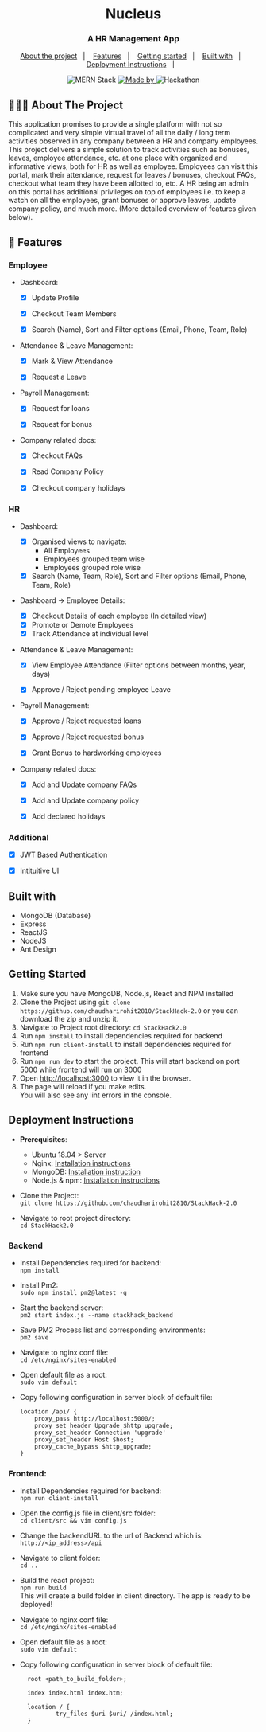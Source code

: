  <h1 align="center">Nucleus</h1>

  <h3 align="center">
    A HR Management App
  </h3>

  <p align="center">
  <a href="#-about-the-project">About the project</a>&nbsp;&nbsp;&nbsp;|&nbsp;&nbsp;&nbsp;
  <a href="#-features">Features</a>&nbsp;&nbsp;&nbsp;|&nbsp;&nbsp;&nbsp;
  <a href="#-getting-started">Getting started</a>&nbsp;&nbsp;&nbsp;|&nbsp;&nbsp;&nbsp;
  <a href="#-built-with">Built with</a>&nbsp;&nbsp;&nbsp;|&nbsp;&nbsp;&nbsp;
  <a href="#-deployment-instructions">Deployment Instructions</a>&nbsp;&nbsp;&nbsp;|&nbsp;&nbsp;&nbsp;
</p>

<p align="center">
  <img alt="MERN Stack" src="https://img.shields.io/badge/TechStack-MERN-brightgreen">

  <a href="#">
    <img alt="Made by" src="https://img.shields.io/badge/Authors-Rohit%20Chaudhari%20%26%20Viraj%20Jadhav-orange">
  </a>

  <img alt="Hackathon" src="https://img.shields.io/badge/Hackathon-StackHack2.0-9cf">
</p>

## 👨🏻‍💻 About The Project

This application promises to provide a single platform with not so complicated and very simple virtual travel of all the daily / long term activities observed in any company between a HR and company employees. This project delivers a simple solution to track activities such as bonuses, leaves, employee attendance, etc. at one place with organized and informative views, both for HR as well as employee. Employees can visit this portal, mark their attendance, request for leaves / bonuses, checkout FAQs, checkout what team they have been allotted to, etc. A HR being an admin on this portal has additional privileges on top of employees i.e. to keep a watch on all the employees, grant bonuses or approve leaves, update company policy, and much more. (More detailed overview of features given below).

## 🌟 Features

### Employee

-   Dashboard:

    -   [x] Update Profile

    -   [x] Checkout Team Members

    -   [x] Search (Name), Sort and Filter options (Email, Phone, Team, Role)

-   Attendance & Leave Management:

    -   [x] Mark & View Attendance

    -   [x] Request a Leave

-   Payroll Management:

    -   [x] Request for loans

    -   [x] Request for bonus

-   Company related docs:

    -   [x] Checkout FAQs

    -   [x] Read Company Policy

    -   [x] Checkout company holidays

### HR

-   Dashboard:

    -   [x] Organised views to navigate:
        -   All Employees
        -   Employees grouped team wise
        -   Employees grouped role wise
    -   [x] Search (Name, Team, Role), Sort and Filter options (Email, Phone, Team, Role)

-   Dashboard -> Employee Details:

    -   [x] Checkout Details of each employee (In detailed view)
    -   [x] Promote or Demote Employees
    -   [x] Track Attendance at individual level

-   Attendance & Leave Management:

    -   [x] View Employee Attendance (Filter options between months, year, days)

    -   [x] Approve / Reject pending employee Leave

-   Payroll Management:

    -   [x] Approve / Reject requested loans

    -   [x] Approve / Reject requested bonus
    -   [x] Grant Bonus to hardworking employees

-   Company related docs:

    -   [x] Add and Update company FAQs

    -   [x] Add and Update company policy

    -   [x] Add declared holidays

### Additional

-   [x] JWT Based Authentication

-   [x] Intituitive UI

## Built with

-   MongoDB (Database)
-   Express
-   ReactJS
-   NodeJS
-   Ant Design

## Getting Started

1. Make sure you have MongoDB, Node.js, React and NPM installed
2. Clone the Project using `git clone https://github.com/chaudharirohit2810/StackHack-2.0` or you can download the zip and unzip it.
3. Navigate to Project root directory: `cd StackHack2.0`
4. Run `npm install` to install dependencies required for backend
5. Run `npm run client-install` to install dependencies required for frontend
6. Run `npm run dev` to start the project. This will start backend on port 5000 while frontend will run on 3000
7. Open [http://localhost:3000](http://localhost:3000) to view it in the browser.
8. The page will reload if you make edits.\
   You will also see any lint errors in the console.

## Deployment Instructions

-   **Prerequisites**:

    -   Ubuntu 18.04 > Server
    -   Nginx: [Installation instructions](https://www.digitalocean.com/community/tutorials/how-to-install-nginx-on-ubuntu-18-04)
    -   MongoDB: [Installation instruction](https://docs.mongodb.com/manual/tutorial/install-mongodb-on-ubuntu/)
    -   Node.js & npm: [Installation instructions](https://www.digitalocean.com/community/tutorials/how-to-install-node-js-on-ubuntu-18-04)

-   Clone the Project:\
    `git clone https://github.com/chaudharirohit2810/StackHack-2.0`

-   Navigate to root project directory:\
    `cd StackHack2.0`

### Backend

-   Install Dependencies required for backend:\
    `npm install`
-   Install Pm2:\
    `sudo npm install pm2@latest -g`
-   Start the backend server:\
    `pm2 start index.js --name stackhack_backend`
-   Save PM2 Process list and corresponding environments:\
    `pm2 save`
-   Navigate to nginx conf file:\
    `cd /etc/nginx/sites-enabled`
-   Open default file as a root:\
    `sudo vim default`
-   Copy following configuration in server block of default file:

    ```
    location /api/ {
        proxy_pass http://localhost:5000/;
        proxy_set_header Upgrade $http_upgrade;
        proxy_set_header Connection 'upgrade'
        proxy_set_header Host $host;
        proxy_cache_bypass $http_upgrade;
    }
    ```

### Frontend:

-   Install Dependencies required for backend:\
    `npm run client-install`
-   Open the config.js file in client/src folder:\
    `cd client/src && vim config.js`
-   Change the backendURL to the url of Backend which is:\
    `http://<ip_address>/api`
-   Navigate to client folder:\
    `cd ..`
-   Build the react project:\
    `npm run build`\
    This will create a build folder in client directory. The app is ready to be deployed!
-   Navigate to nginx conf file:\
    `cd /etc/nginx/sites-enabled`
-   Open default file as a root:\
    `sudo vim default`
-   Copy following configuration in server block of default file:

    ```
      root <path_to_build_folder>;

      index index.html index.htm;

      location / {
              try_files $uri $uri/ /index.html;
      }
    ```
